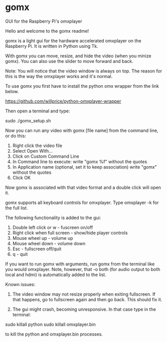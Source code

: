 
# gomx
GUI for the Raspberry Pi's omxplayer

Hello and welcome to the gomx readme!

gomx is a light gui for the hardware accelerated omxplayer on the Raspberry Pi.
It is written in Python using Tk.

With gomx you can move, resize, and hide the video (when you minize gomx). You can also use
the slider to move forward and back.  

Note: You will notice that the video window is always on top.
The reason for this is the way the omxplayer works and it's normal.

To use gomx you first have to install the python omx wrapper from the link below.

https://github.com/willprice/python-omxplayer-wrapper

Then open a terminal and type:

sudo ./gomx_setup.sh

Now you can run any video with gomx [file name] from the command line, or do this:

1. Right click the video file
2. Select Open With...
3. Click on Custom Command Line
4. In Command line to execute: write "gomx %f" without the quotes
5. In Application name (optional, set it to keep association) write "gomx" without the quotes
6. Click OK

Now gomx is associated with that video format and a double click will open it.

gomx supports all keyboard controls for omxplayer. Type omxplayer -k for the full list.

The following functionality is added to the gui:

1. Double left click or w			  - fuscreen on/off
2. Right click when full screen	- show/hide player controls
3. Mouse wheel up					      - volume up
4. Mouse wheel down				      - volume down
5. Esc								            - fullscreen off/quit
6. q							        	      - quit

If you want to run gomx with arguments, run gomx from the terminal like you would
omxplayer. Note, however, that -o both (for audio output to both local and hdmi) 
is automatically added to the list.

Known issues: 

1. The video window may not resize properly when exiting fullscreen.
If that happens, go to fullscreen again and then go back. This should fix it.

2. The gui might crash, becoming unresponsive. 
In that case type in the terminal:

sudo killall python
sudo killall omxplayer.bin

to kill the python and omxplayer.bin processes.
